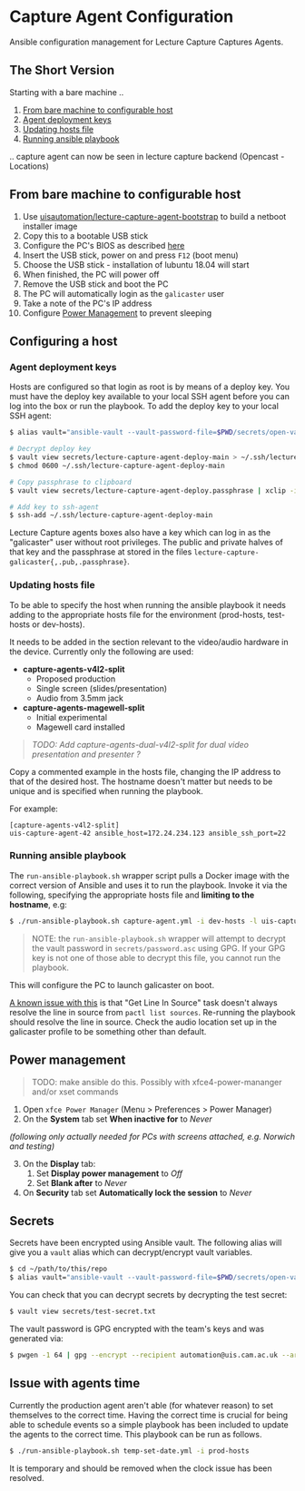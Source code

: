 # Capture Agent Configuration #

Ansible configuration management for Lecture Capture Captures Agents.

## The Short Version ##

Starting with a bare machine ..

1. [From bare machine to configurable host](#from-bare-machine-to-configurable-host)
2. [Agent deployment keys](#agent-deployment-keys)
3. [Updating hosts file](#updating-hosts-file)
4. [Running ansible playbook](#running-ansible-playbook)

.. capture agent can now be seen in lecture capture backend (Opencast - Locations)

## From bare machine to configurable host ##

1. Use [uisautomation/lecture-capture-agent-bootstrap](https://github.com/uisautomation/lecture-capture-agent-bootstrap) to build a netboot installer image
2. Copy this to a bootable USB stick
3. Configure the PC's BIOS as described [here](https://github.com/uisautomation/lecture-capture-agent-bootstrap/#bios-configuration)
4. Insert the USB stick, power on and press `F12` (boot menu)
5. Choose the USB stick - installation of lubuntu 18.04 will start
6. When finished, the PC will power off
7. Remove the USB stick and boot the PC
8. The PC will automatically login as the `galicaster` user
9. Take a note of the PC's IP address
10. Configure [Power Management](#power-management) to prevent sleeping

## Configuring a host ##

### Agent deployment keys ###

Hosts are configured so that login as root is by means of a deploy key.
You must have the deploy key available to your local SSH agent before you can
log into the box or run the playbook. To add the deploy key to your local SSH
agent:

```bash
$ alias vault="ansible-vault --vault-password-file=$PWD/secrets/open-vault"

# Decrypt deploy key
$ vault view secrets/lecture-capture-agent-deploy-main > ~/.ssh/lecture-capture-agent-deploy-main
$ chmod 0600 ~/.ssh/lecture-capture-agent-deploy-main

# Copy passphrase to clipboard
$ vault view secrets/lecture-capture-agent-deploy.passphrase | xclip -i -sel clip

# Add key to ssh-agent
$ ssh-add ~/.ssh/lecture-capture-agent-deploy-main
```

Lecture Capture agents boxes also have a key which can log in as the
"galicaster" user without root privileges. The public and private halves of that
key and the passphrase at stored in the files
``lecture-capture-galicaster{,.pub,.passphrase}``.

### Updating hosts file ###

To be able to specify the host when running the ansible playbook it needs adding to the appropriate hosts file for the environment (prod-hosts, test-hosts or dev-hosts).

It needs to be added in the section relevant to the video/audio hardware in the device. Currently only the following are used:

* **capture-agents-v4l2-split**
   * Proposed production
   * Single screen (slides/presentation)
   * Audio from 3.5mm jack
* **capture-agents-magewell-split**
   * Initial experimental
   * Magewell card installed

> _TODO: Add capture-agents-dual-v4l2-split for dual video presentation and presenter ?_

Copy a commented example in the hosts file, changing the IP address to that of the desired host. The hostname doesn't matter but needs to be unique and is specified when running the playbook.

For example:
```
[capture-agents-v4l2-split]
uis-capture-agent-42 ansible_host=172.24.234.123 ansible_ssh_port=22
```
### Running ansible playbook ###

The ``run-ansible-playbook.sh`` wrapper script pulls a Docker image with the correct version of Ansible and uses it to run the playbook. Invoke it
via the following, specifying the appropriate hosts file and **limiting to the hostname**, e.g:

```bash
$ ./run-ansible-playbook.sh capture-agent.yml -i dev-hosts -l uis-capture-agent-42
```

> NOTE: the ``run-ansible-playbook.sh`` wrapper will attempt to decrypt the
> vault password in ``secrets/password.asc`` using GPG. If your GPG key is not
> one of those able to decrypt this file, you cannot run the playbook.

This will configure the PC to launch galicaster on boot.

[A known issue with this](https://github.com/uisautomation/lecture-capture-agent-ansible/issues/59)
is that "Get Line In Source" task doesn't always resolve the line in source from `pactl list sources`.
Re-running the playbook should resolve the line in source.
Check the audio location set up in the galicaster profile to be something other than default.

## Power management

> TODO: make ansible do this. Possibly with xfce4-power-mananger and/or xset commands

1. Open `xfce Power Manager` (Menu > Preferences > Power Manager)
2. On the **System** tab set **When inactive for** to _Never_

_(following only actually needed for PCs with screens attached, e.g. Norwich and testing)_

3. On the **Display** tab:
   1. Set **Display power management** to _Off_
   2. Set **Blank after** to _Never_
4. On **Security** tab set **Automatically lock the session** to _Never_

## Secrets

Secrets have been encrypted using Ansible vault. The following alias will give
you a ``vault`` alias which can decrypt/encrypt vault variables.

```bash
$ cd ~/path/to/this/repo
$ alias vault="ansible-vault --vault-password-file=$PWD/secrets/open-vault"
```

You can check that you can decrypt secrets by decrypting the test secret:

```bash
$ vault view secrets/test-secret.txt
```

The vault password is GPG encrypted with the team's keys and was generated via:

```bash
$ pwgen -1 64 | gpg --encrypt --recipient automation@uis.cam.ac.uk --armor
```

## Issue with agents time

Currently the production agent aren't able (for whatever reason) to set themselves 
to the correct time. Having the correct time is crucial for being able to schedule 
events so a simple playbook has been included to update the agents to the correct 
time. This playbook can be run as follows.

```bash
$ ./run-ansible-playbook.sh temp-set-date.yml -i prod-hosts
```

It is temporary and should be removed when the clock issue has been resolved.
